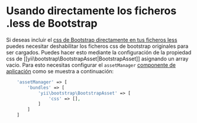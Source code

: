 Usando directamente los ficheros .less de Bootstrap
===================================================

Si deseas incluir el [css de Bootstrap directamente en tus ficheros less](http://getbootstrap.com/getting-started/#customizing) puedes necesitar deshabilitar los ficheros css de bootstrap originales para ser cargados.
Puedes hacer esto mediante la configuración de la propiedad css de [[yii\bootstrap\BootstrapAsset|BootstrapAsset]] asignando
un array vacio.
Para esto necesitas configurar el `assetManager` [componente de aplicación](https://github.com/yiisoft/yii2/blob/master/docs/guide-es/structure-application-components.md) como se muestra a continuación:

```php
    'assetManager' => [
        'bundles' => [
            'yii\bootstrap\BootstrapAsset' => [
                'css' => [],
            ]
        ]
    ]
```
